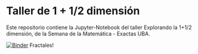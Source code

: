 # Taller de 1 + 1/2 dimensión
Este repositorio contiene la Jupyter-Notebook del taller Explorando la 1+1/2 dimensión, de la Semana de la Matemática - Exactas UBA. 

[![Binder](https://mybinder.org/badge_logo.svg)](https://mybinder.org/v2/gh/iojea/fractales/master) Fractales!

